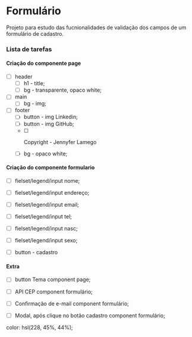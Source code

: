 # Formulário

Projeto para estudo das fucnionalidades de validação dos campos de um formulário de cadastro. 

### Lista de tarefas

#### Criação do componente page
  - [ ] header 
      - [ ] h1 - title;
      - [ ] bg - transparente, opaco white;
  - [ ] main 
      - [ ] bg - img;
  - [ ] footer 
      - [ ] button - img Linkedin;
      - [ ] button - img GitHub;
      - [ ] <p> Copyright - Jennyfer Lamego</p>
      - [ ] bg - opaco white;

#### Criação do componente formulario
  - [ ] fielset/legend/input nome;
  - [ ] fielset/legend/input endereço;
  - [ ] fielset/legend/input email;
  - [ ] fielset/legend/input tel;
  - [ ] fielset/legend/input nasc;
  - [ ] fielset/legend/input sexo;
  - [ ] button - cadastro


#### Extra

- [ ] button Tema component page;
- [ ] API CEP component formulário;
- [ ] Confirmação de e-mail component formulário;
- [ ] Modal, após clique no botão cadastro component formulário;


color: hsl(228, 45%, 44%);

